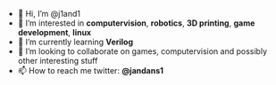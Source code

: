 - 👋 Hi, I’m @j1and1
- 👀 I’m interested in **computervision**, **robotics**, **3D printing**, **game development**, **linux**
- 🌱 I’m currently learning **Verilog**
- 💞️ I’m looking to collaborate on games, computervision and possibly other interesting stuff
- 📫 How to reach me twitter: **@jandans1**

<!---
j1and1/j1and1 is a ✨ special ✨ repository because its `README.md` (this file) appears on your GitHub profile.
You can click the Preview link to take a look at your changes.
--->
